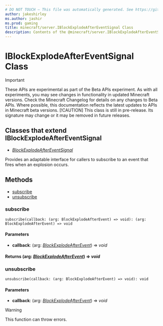 ```yaml
---
# DO NOT TOUCH — This file was automatically generated. See https://github.com/mojang/minecraftapidocsgenerator to modify descriptions, examples, etc.
author: jakeshirley
ms.author: jashir
ms.prod: gaming
title: minecraft/server.IBlockExplodeAfterEventSignal Class
description: Contents of the @minecraft/server.IBlockExplodeAfterEventSignal class.
---
```

# IBlockExplodeAfterEventSignal Class
>[!IMPORTANT]
>These APIs are experimental as part of the Beta APIs experiment. As with all experiments, you may see changes in functionality in updated Minecraft versions. Check the Minecraft Changelog for details on any changes to Beta APIs. Where possible, this documentation reflects the latest updates to APIs in Minecraft beta versions.
> [!CAUTION]
> This class is still in pre-release.  Its signature may change or it may be removed in future releases.

## Classes that extend IBlockExplodeAfterEventSignal
- [*BlockExplodeAfterEventSignal*](BlockExplodeAfterEventSignal.md)

Provides an adaptable interface for callers to subscribe to an event that fires when an explosion occurs.

## Methods
- [subscribe](#subscribe)
- [unsubscribe](#unsubscribe)

### **subscribe**
`
subscribe(callback: (arg: BlockExplodeAfterEvent) => void): (arg: BlockExplodeAfterEvent) => void
`

#### **Parameters**
- **callback**: (arg: [*BlockExplodeAfterEvent*](BlockExplodeAfterEvent.md)) => *void*

#### **Returns** (arg: [*BlockExplodeAfterEvent*](BlockExplodeAfterEvent.md)) => *void*

### **unsubscribe**
`
unsubscribe(callback: (arg: BlockExplodeAfterEvent) => void): void
`

#### **Parameters**
- **callback**: (arg: [*BlockExplodeAfterEvent*](BlockExplodeAfterEvent.md)) => *void*

> [!WARNING]
> This function can throw errors.
